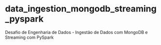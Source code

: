 # data_ingestion_mongodb_streaming_pyspark
Desafio de Engenharia de Dados - Ingestão de Dados com MongoDB e Streaming com PySpark

